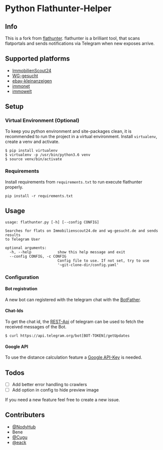 # Python Flathunter-Helper

## Info
This is a fork from [flathunter](https://github.com/NodyHub/flathunter). flathunter is a brilliant tool, that scans flatportals and sends notifications via Telegram when new exposes arrive.

## Supported platforms
- [ImmobilienScout24](https://www.immobilienscout24.de)
- [WG-gesucht](http://www.wg-gesucht.de)
- [ebay-kleinanzeigen](https://www.ebay-kleinanzeigen.de)
- [immonet](https://www.immonet.de)
- [immowelt](https://www.immowelt.de/)

## Setup

### Virtual Environment (Optional)
To keep you python environment and site-packages clean, it is recommended
to run the project in a virtual environment. Install ```virtualenv```,
create a venv and activate.
```
$ pip install virtualenv
$ virtualenv -p /usr/bin/python3.6 venv
$ source venv/bin/activate
```


### Requirements
Install requirements from ```requirements.txt``` to run execute flathunter properly.
```
pip install -r requirements.txt
```

## Usage
```
usage: flathunter.py [-h] [--config CONFIG]

Searches for flats on Immobilienscout24.de and wg-gesucht.de and sends results
to Telegram User

optional arguments:
  -h, --help            show this help message and exit
  --config CONFIG, -c CONFIG
                        Config file to use. If not set, try to use
                        '~git-clone-dir/config.yaml'

```

### Configuration

#### Bot registration
A new bot can registered with the telegram chat with the [BotFather](https://telegram.me/BotFather).

#### Chat-Ids
To get the chat id, the [REST-Api](https://core.telegram.org/bots/api) of telegram can be used to fetch the received messages of the Bot.
```
$ curl https://api.telegram.org/bot[BOT-TOKEN]/getUpdates
```

#### Google API
To use the distance calculation feature a [Google API-Key](https://developers.google.com/maps/documentation/javascript/get-api-key) is needed.

## Todos

- [ ] Add better error handling to crawlers
- [ ] Add option in config to hide preview image

If you need a new feature feel free to create a new issue.

## Contributers
- [@NodyHub](https://github.com/NodyHub)
- Bene
- [@Cugu](https://github.com/Cugu)
- [@eack](https://github.com/eack)


